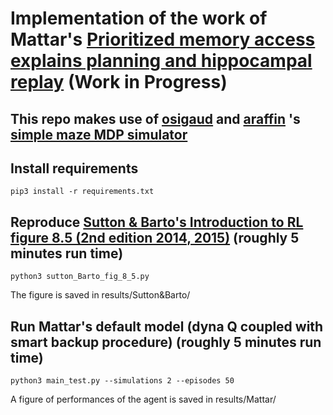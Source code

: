 # Implementation of the work of Mattar's [Prioritized memory access explains planning and hippocampal replay](https://www.nature.com/articles/s41593-018-0232-z) (Work in Progress)
## This repo makes use of [osigaud](https://github.com/osigaud) and [araffin](https://github.com/araffin) 's [simple maze MDP simulator](https://github.com/osigaud/SimpleMazeMDP)
## Install requirements

```
pip3 install -r requirements.txt
```


## Reproduce [Sutton & Barto's Introduction to RL figure 8.5 (2nd edition 2014, 2015)](https://web.stanford.edu/class/psych209/Readings/SuttonBartoIPRLBook2ndEd.pdf) (roughly 5 minutes run time)

```
python3 sutton_Barto_fig_8_5.py
```
The figure is saved in results/Sutton&Barto/

## Run Mattar's default model (dyna Q coupled with smart backup procedure) (roughly 5 minutes run time)

```
python3 main_test.py --simulations 2 --episodes 50
```

A figure of performances of the agent is saved in results/Mattar/
